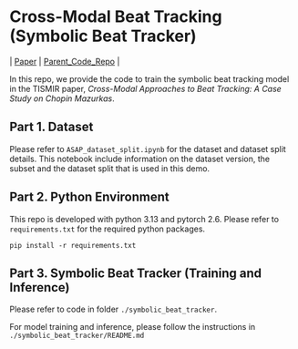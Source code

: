 # Cross-Modal Beat Tracking (Symbolic Beat Tracker)

| [Paper](https://doi.org/10.5334/tismir.238) | [Parent_Code_Repo](https://github.com/SunnyCYC/CrossModalBeat) |

In this repo, we provide the code to train the symbolic beat tracking model in the TISMIR paper, _Cross-Modal Approaches to Beat Tracking: A Case Study on Chopin Mazurkas_.

## Part 1. Dataset

Please refer to `ASAP_dataset_split.ipynb` for the dataset and dataset split details. This notebook include information on the dataset version, the subset and the dataset split that is used in this demo.

## Part 2. Python Environment

This repo is developed with python 3.13 and pytorch 2.6. Please refer to `requirements.txt` for the required python packages.

    pip install -r requirements.txt
    

## Part 3. Symbolic Beat Tracker (Training and Inference)

Please refer to code in folder `./symbolic_beat_tracker`.

For model training and inference, please follow the instructions in `./symbolic_beat_tracker/README.md`
